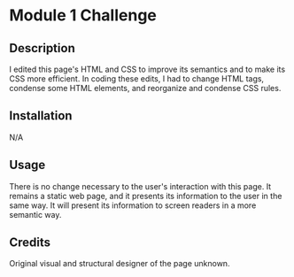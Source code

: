 # Module 1 Challenge

## Description

I edited this page's HTML and CSS to improve its semantics and to make its CSS more efficient. In coding these edits, I had to change HTML tags, condense some HTML elements, and reorganize and condense CSS rules.

## Installation

N/A

## Usage

There is no change necessary to the user's interaction with this page. It remains a static web page, and it presents its information to the user in the same way. It will present its information to screen readers in a more semantic way.

## Credits

Original visual and structural designer of the page unknown.